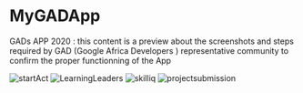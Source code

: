 # MyGADApp
GADs APP 2020 : this content is a preview about the screenshots and steps required by GAD (Google Africa Developers ) representative community to confirm the proper functionning of the App



![startAct](https://user-images.githubusercontent.com/54636388/92976625-367cc700-f48b-11ea-92be-c6baf692f639.png)
![LearningLeaders](https://user-images.githubusercontent.com/54636388/92976867-dcc8cc80-f48b-11ea-967e-ee02e49852c9.PNG)
![skilliq](https://user-images.githubusercontent.com/54636388/92976878-e05c5380-f48b-11ea-9cc1-19b5fc091b25.PNG)
![projectsubmission](https://user-images.githubusercontent.com/54636388/92976910-ebaf7f00-f48b-11ea-8e47-93b43cb48ae0.PNG)
